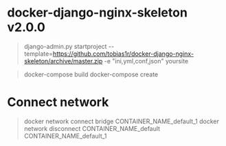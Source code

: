 # docker-django-nginx-skeleton v2.0.0

> django-admin.py startproject --template=https://github.com/tobias1r/docker-django-nginx-skeleton/archive/master.zip -e "ini,yml,conf,json" yoursite

> docker-compose build
> docker-compose create

# Connect network 
> docker network connect bridge CONTAINER_NAME_default_1
> docker network disconnect CONTAINER_NAME_default CONTAINER_NAME_default_1

